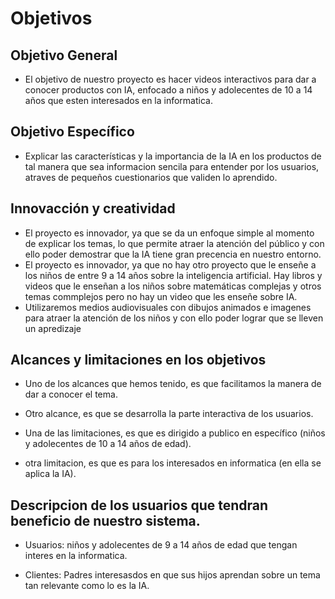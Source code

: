 # Objetivos

## Objetivo General
- El objetivo de nuestro proyecto es hacer videos interactivos para dar a conocer productos con IA, enfocado a niños y adolecentes de 10 a 14 años que esten interesados en la informatica.  
## Objetivo Específico
- Explicar las características y la importancia de la IA en los productos de tal manera que sea informacion sencila para entender por los usuarios, atraves de pequeños cuestionarios que validen lo aprendido. 

## Innovacción y creatividad
- El proyecto es innovador, ya que se da un enfoque simple al momento de explicar los temas, lo que permite atraer la atención del público y con ello poder demostrar que la IA tiene gran precencia en nuestro entorno.
- El proyecto es innovador, ya que no hay otro proyecto que le enseñe a los niños de entre 9 a 14 años sobre la inteligencia artificial. Hay libros y videos que le enseñan a los niños sobre matemáticas complejas y otros temas commplejos pero no hay un video que les enseñe sobre IA.
- Utilizaremos medios audiovisuales con dibujos animados e imagenes para atraer la atención de los niños y con ello poder lograr que se lleven un apredizaje 
## Alcances y limitaciones en los objetivos
- Uno de los alcances que hemos tenido, es que facilitamos la manera de dar a conocer el tema.

- Otro alcance, es que se desarrolla la parte interactiva de los usuarios.

- Una de las limitaciones, es que es dirigido a publico en específico (niños y adolecentes de 10 a 14 años de edad).

- otra limitacion, es que es para los interesados en informatica (en ella se aplica la IA).

## Descripcion de los usuarios que tendran beneficio de nuestro sistema.
- Usuarios: niños y adolecentes de 9 a 14 años de edad que tengan interes en la informatica.

- Clientes: Padres interesasdos en que sus hijos aprendan sobre un tema tan relevante como lo es la IA.